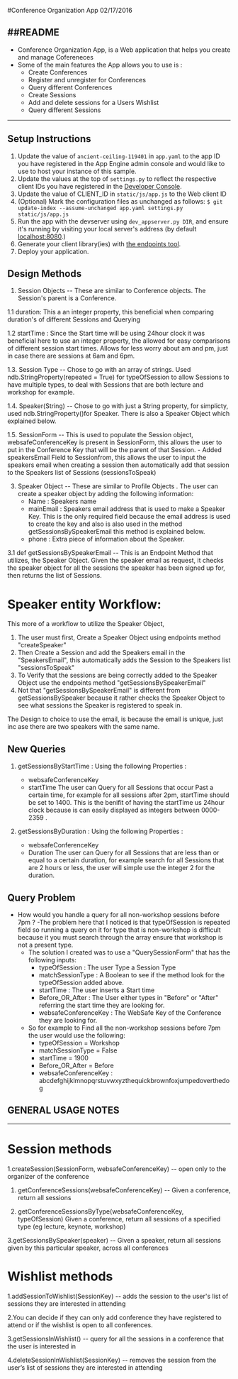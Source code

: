 #Conference Organization App 02/17/2016

##README
------
- Conference Organization App, is a Web application that helps you create and manage Cofereneces 
- Some of the main features the App allows you to use is :
	- Create Conferences 
	- Register and unregister for Conferences 
	- Query different Conferences
	- Create Sessions 
	- Add and delete sessions for a Users Wishlist
	- Query different Sessions 

----------------------------------------------------------------------------

## Setup Instructions
1. Update the value of `ancient-ceiling-119401` in `app.yaml` to the app ID you
   have registered in the App Engine admin console and would like to use to host
   your instance of this sample.
1. Update the values at the top of `settings.py` to
   reflect the respective client IDs you have registered in the
   [Developer Console][1].
1. Update the value of CLIENT_ID in `static/js/app.js` to the Web client ID
1. (Optional) Mark the configuration files as unchanged as follows:
   `$ git update-index --assume-unchanged app.yaml settings.py static/js/app.js`
1. Run the app with the devserver using `dev_appserver.py DIR`, and ensure it's running by visiting
   your local server's address (by default [localhost:8080][2].)
1. Generate your client library(ies) with [the endpoints tool][3].
1. Deploy your application.


[1]: https://console.developers.google.com/
[2]: https://localhost:8080/
[3]: https://developers.google.com/appengine/docs/python/endpoints/endpoints_tool

## Design Methods 

1. Session Objects -- These are similar to Conference objects. The Session's parent is a Conference. 

1.1 duration: This a an integer property, this beneficial when comparing duration's of different Sessions and Querying 

1.2 startTime : Since the Start time will be using 24hour clock it was beneficial here to use an integer property, the allowed for easy comparisons of different session start times. Allows for less worry about am and pm, just in case there are sessions at 6am and 6pm.

1.3. Session Type -- Chose to go with an array of strings. Used ndb.StringProperty(repeated = True) for typeOfSession to allow Sessions to have multiple types, to deal with Sessions that are both lecture and workshop for example.

1.4. Speaker(String) -- Chose to go with just a String property, for simplicty, used ndb.StringProperty()for Speaker. There is also a Speaker Object which explained below. 

1.5. SessionForm -- This is used to populate the Session object, websafeConferenceKey is present in SessionForm, this allows the user to put in the Conference Key that will be the parent of that Session. 
	- Added speakersEmail Field to Sessionfrom, this allows the user to input the speakers email when creating a session then automatically add that session to the Speakers list of Sessions (sessionsToSpeak)


3. Speaker Object -- These are similar to Profile Objects . The user can create a speaker object by adding the following information:
    - Name : Speakers name
    - mainEmail : Speakers email address that is used to make a Speaker Key. This is the only required field because the email address is used to create the key and also is also used in the method getSessionsBySpeakerEmail this method is explained below.
    - phone : Extra piece of information about the Speaker.

3.1  def getSessionsBySpeakerEmail -- This is an Endpoint Method that utilizes, the Speaker Object. Given the speaker email as request, it checks the speaker object for all the sessions the speaker has been signed up for, then returns the list of Sessions. 

# Speaker entity Workflow:
This more of a workflow to utilize the Speaker Object,
1. The user must first, Create a Speaker Object using endpoints method "createSpeaker"
2. Then Create a Session and add the Speakers email in the "SpeakersEmail", this automatically adds the Session to the Speakers list "sessionsToSpeak"
3. To Verify that the sessions are being correctly added to the Speaker Object use the endpoints method "getSessionsBySpeakerEmail"
4. Not that "getSessionsBySpeakerEmail" is different from getSessionsBySpeaker because it rather checks the Speaker Object to see what sessions the Speaker is registered to speak in.

The Design to choice to use the email, is because the email is unique, just inc ase there are two speakers with the same name.




## New Queries 
1. getSessionsByStartTime : 
	Using the following Properties :
	- websafeConferenceKey
	- startTime
	The user can Query for all Sessions that occur Past a certain time, for example for all sessions after 2pm, startTime should be set to 1400.  This is the benifit of having the startTime us 24hour clock because is can easily displayed as integers between 0000-2359 . 


1. getSessionsByDuration : 
	Using the following Properties :
	- websafeConferenceKey
	- Duration
	The user can Query for all Sessions that are less than or equal to a certain duration, for example search for all Sessions that are 2 hours or less, the user will simple use the integer 2 for the duration. 


## Query Problem
- How would you handle a query for all non-workshop sessions before 7pm ?
    -The problem here that I noticed is that typeOfSession is repeated field so running a query on it for type that is non-workshop is difficult because it you must search through the array ensure that workshop is not a present type.
    - The solution I created was to use a "QuerySessionForm" that has the following inputs:
        - typeOfSession : The user Type a Session Type
        - matchSessionType : A Boolean to see if the method look for the typeOfSession added above.
        - startTime : The user inserts a Start time
        - Before_OR_After : The User either types in "Before" or "After" referring the start time they are looking for.
        - websafeConferenceKey : The WebSafe Key of the Conference they are looking for.
    - So for example to Find all the non-workshop sessions before 7pm the user would use the following:
        - typeOfSession = Workshop
        - matchSessionType = False
        - startTime = 1900
        - Before_OR_After = Before
        - websafeConferenceKey : abcdefghijklmnopqrstuvwxyzthequickbrownfoxjumpedoverthedog 



## GENERAL USAGE NOTES
-------------------

# Session methods
1.createSession(SessionForm, websafeConferenceKey) -- open only to the organizer of the conference
1. getConferenceSessions(websafeConferenceKey) -- Given a conference, return all sessions

2. getConferenceSessionsByType(websafeConferenceKey, typeOfSession) Given a conference, return all sessions of a specified type (eg lecture, keynote, workshop)

3.getSessionsBySpeaker(speaker) -- Given a speaker, return all sessions given by this particular speaker, across all conferences

# Wishlist methods
1.addSessionToWishlist(SessionKey) -- adds the session to the user's list of sessions they are interested in attending

2.You can decide if they can only add conference they have registered to attend or if the wishlist is open to all conferences.

3.getSessionsInWishlist() -- query for all the sessions in a conference that the user is interested in

4.deleteSessionInWishlist(SessionKey) -- removes the session from the user’s list of sessions they are interested in attending













